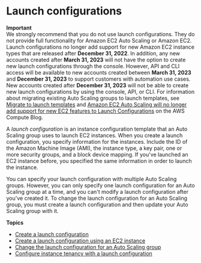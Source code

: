 # Launch configurations<a name="launch-configurations"></a>

**Important**  
We strongly recommend that you do not use launch configurations\. They do not provide full functionality for Amazon EC2 Auto Scaling or Amazon EC2\.   
Launch configurations no longer add support for new Amazon EC2 instance types that are released after **December 31, 2022**\. In addition, any new accounts created after **March 31, 2023** will not have the option to create new launch configurations through the console\. However, API and CLI access will be available to new accounts created between **March 31, 2023** and **December 31, 2023** to support customers with automation use cases\. New accounts created after **December 31, 2023** will not be able to create new launch configurations by using the console, API, or CLI\. For information about migrating existing Auto Scaling groups to launch templates, see [Migrate to launch templates](launch-templates.md#migrate-to-launch-templates) and [Amazon EC2 Auto Scaling will no longer add support for new EC2 features to Launch Configurations](http://aws.amazon.com/blogs/compute/amazon-ec2-auto-scaling-will-no-longer-add-support-for-new-ec2-features-to-launch-configurations/) on the AWS Compute Blog\.

A *launch configuration* is an instance configuration template that an Auto Scaling group uses to launch EC2 instances\. When you create a launch configuration, you specify information for the instances\. Include the ID of the Amazon Machine Image \(AMI\), the instance type, a key pair, one or more security groups, and a block device mapping\. If you've launched an EC2 instance before, you specified the same information in order to launch the instance\.

You can specify your launch configuration with multiple Auto Scaling groups\. However, you can only specify one launch configuration for an Auto Scaling group at a time, and you can't modify a launch configuration after you've created it\. To change the launch configuration for an Auto Scaling group, you must create a launch configuration and then update your Auto Scaling group with it\.

**Topics**
+ [Create a launch configuration](create-launch-config.md)
+ [Create a launch configuration using an EC2 instance](create-lc-with-instanceID.md)
+ [Change the launch configuration for an Auto Scaling group](change-launch-config.md)
+ [Configure instance tenancy with a launch configuration](auto-scaling-dedicated-instances.md)